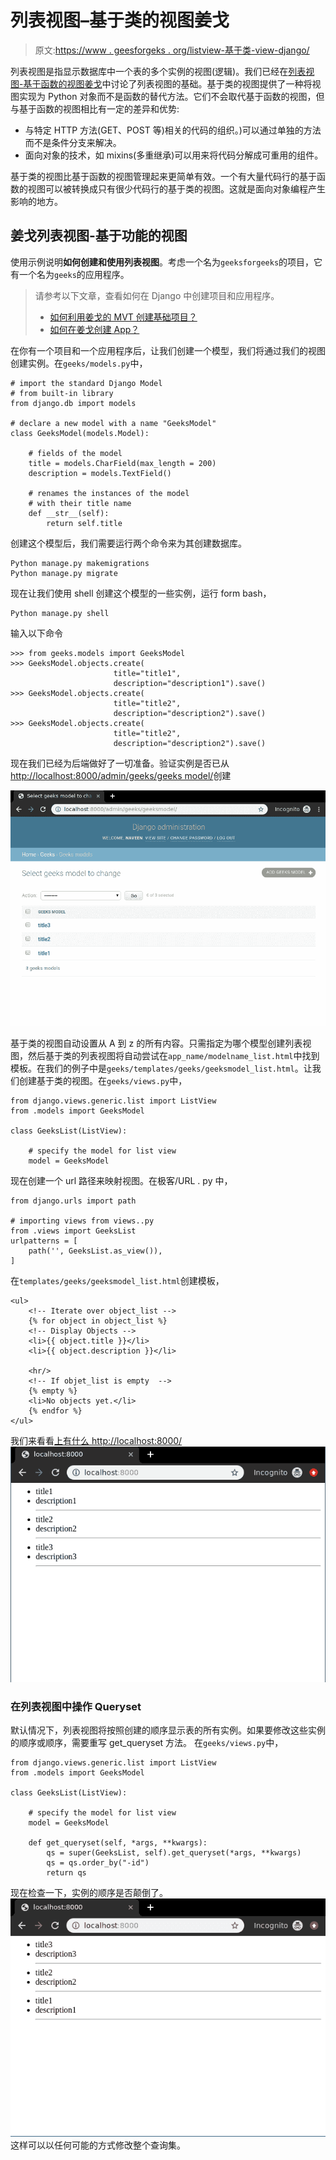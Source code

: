 # 列表视图–基于类的视图姜戈

> 原文:[https://www . geesforgeks . org/listview-基于类-view-django/](https://www.geeksforgeeks.org/listview-class-based-views-django/)

列表视图是指显示数据库中一个表的多个实例的视图(逻辑)。我们已经在[列表视图-基于函数的视图姜戈](https://www.geeksforgeeks.org/list-view-function-based-views-django/)中讨论了列表视图的基础。基于类的视图提供了一种将视图实现为 Python 对象而不是函数的替代方法。它们不会取代基于函数的视图，但与基于函数的视图相比有一定的差异和优势:

*   与特定 HTTP 方法(GET、POST 等)相关的代码的组织。)可以通过单独的方法而不是条件分支来解决。
*   面向对象的技术，如 mixins(多重继承)可以用来将代码分解成可重用的组件。

基于类的视图比基于函数的视图管理起来更简单有效。一个有大量代码行的基于函数的视图可以被转换成只有很少代码行的基于类的视图。这就是面向对象编程产生影响的地方。

## 姜戈列表视图-基于功能的视图

使用示例说明**如何创建和使用列表视图**。考虑一个名为`geeksforgeeks`的项目，它有一个名为`geeks`的应用程序。

> 请参考以下文章，查看如何在 Django 中创建项目和应用程序。
> 
> *   [如何利用姜戈的 MVT 创建基础项目？](https://www.geeksforgeeks.org/how-to-create-a-basic-project-using-mvt-in-django/)
> *   [如何在姜戈创建 App？](https://www.geeksforgeeks.org/how-to-create-an-app-in-django/)

在你有一个项目和一个应用程序后，让我们创建一个模型，我们将通过我们的视图创建实例。在`geeks/models.py`中，

```
# import the standard Django Model
# from built-in library
from django.db import models

# declare a new model with a name "GeeksModel"
class GeeksModel(models.Model):

    # fields of the model
    title = models.CharField(max_length = 200)
    description = models.TextField()

    # renames the instances of the model
    # with their title name
    def __str__(self):
        return self.title
```

创建这个模型后，我们需要运行两个命令来为其创建数据库。

```
Python manage.py makemigrations
Python manage.py migrate

```

现在让我们使用 shell 创建这个模型的一些实例，运行 form bash，

```
Python manage.py shell
```

输入以下命令

```
>>> from geeks.models import GeeksModel
>>> GeeksModel.objects.create(
                       title="title1",
                       description="description1").save()
>>> GeeksModel.objects.create(
                       title="title2",
                       description="description2").save()
>>> GeeksModel.objects.create(
                       title="title2",
                       description="description2").save()

```

现在我们已经为后端做好了一切准备。验证实例是否已从[http://localhost:8000/admin/geeks/geeks model/](http://localhost:8000/admin/geeks/geeksmodel/)创建

![django-listview-check-models-instances](img/dee101808c9cd4f03ff405df85df3887.png)

基于类的视图自动设置从 A 到 z 的所有内容。只需指定为哪个模型创建列表视图，然后基于类的列表视图将自动尝试在`app_name/modelname_list.html`中找到模板。在我们的例子中是`geeks/templates/geeks/geeksmodel_list.html`。让我们创建基于类的视图。在`geeks/views.py`中，

```
from django.views.generic.list import ListView
from .models import GeeksModel

class GeeksList(ListView):

    # specify the model for list view
    model = GeeksModel
```

现在创建一个 url 路径来映射视图。在极客/URL . py 中，

```
from django.urls import path

# importing views from views..py
from .views import GeeksList
urlpatterns = [
    path('', GeeksList.as_view()),
]
```

在`templates/geeks/geeksmodel_list.html`创建模板，

```
<ul>
    <!-- Iterate over object_list -->
    {% for object in object_list %}
    <!-- Display Objects -->
    <li>{{ object.title }}</li>
    <li>{{ object.description }}</li>

    <hr/>
    <!-- If objet_list is empty  -->
    {% empty %}
    <li>No objects yet.</li>
    {% endfor %}
</ul>
```

我们来看看[上有什么 http://localhost:8000/](http://localhost:8000/)
![django-listview-class-based-views](img/80edd29facda5452cce85355e1934ddf.png)

### 在列表视图中操作 Queryset

默认情况下，列表视图将按照创建的顺序显示表的所有实例。如果要修改这些实例的顺序或顺序，需要重写 get_queryset 方法。
在`geeks/views.py`中，

```
from django.views.generic.list import ListView
from .models import GeeksModel

class GeeksList(ListView):

    # specify the model for list view
    model = GeeksModel

    def get_queryset(self, *args, **kwargs):
        qs = super(GeeksList, self).get_queryset(*args, **kwargs)
        qs = qs.order_by("-id")
        return qs
```

现在检查一下，实例的顺序是否颠倒了。
![django-reverse-list-view-class](img/29e6068d2a1a35b058d5c7ad75fd7218.png)
这样可以以任何可能的方式修改整个查询集。